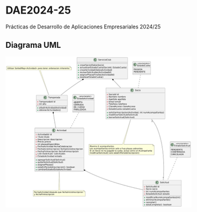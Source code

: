 # DAE2024-25
Prácticas de Desarrollo de Aplicaciones Empresariales 2024/25

## Diagrama UML
![](images/diagrama.png)